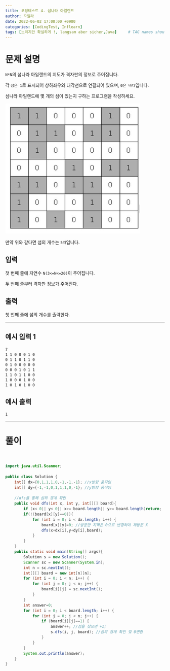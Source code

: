 ```yaml
---
title: 코딩테스트 4. 섬나라 아일랜드
author: 꼬낄라
date: 2022-06-02 17:00:00 +0900
categories: [CodingTest, Inflearn]
tags: [느리지만 확실하게 !, langsam aber sicher,Java]     # TAG names should always be lowercase
---
```



# 문제 설명

`N*N`의 섬나라 아일랜드의 지도가 격자판의 정보로 주어집니다.

각 `섬은 1`로 표시되어 상하좌우와 대각선으로 연결되어 있으며, `0은 바다`입니다.

섬나라 아일랜드에 몇 개의 섬이 있는지 구하는 프로그램을 작성하세요.


![img](/img/CodingTest4/img1.jpg)

만약 위와 같다면 섬의 개수는 `5개`입니다.


## 입력
첫 번째 줄에 자연수 `N(3<=N<=20)`이 주어집니다.

두 번째 줄부터 격자판 정보가 주어진다.


## 출력
첫 번째 줄에 섬의 개수를 출력한다.

---
## 예시 입력 1 
```
7
1 1 0 0 0 1 0
0 1 1 0 1 1 0
0 1 0 0 0 0 0
0 0 0 1 0 1 1
1 1 0 1 1 0 0
1 0 0 0 1 0 0
1 0 1 0 1 0 0
```
## 예시 출력 
```
1
```


-----
# 풀이
```java


import java.util.Scanner;

public class Solution {
    int[] dx={0,1,1,1,0,-1,-1,-1}; //x방향 움직임
    int[] dy={-1,-1,0,1,1,1,0,-1}; //y방향 움직임

    //dfs를 통해 섬의 경계 확인
    public void dfs(int x, int y, int[][] board){
        if (x< 0|| y< 0|| x>= board.length|| y>= board.length)return;
        if(!(board[x][y]==0)){
            for (int i = 0; i < dx.length; i++) {
                board[x][y]=0; //방문한 지역은 0으로 변경하여 재방문 X
                dfs(x+dx[i],y+dy[i],board);
            }
        }
    }
    public static void main(String[] args){
        Solution s = new Solution();
        Scanner sc = new Scanner(System.in);
        int n = sc.nextInt();
        int[][] board = new int[n][n];
        for (int i = 0; i < n; i++) {
            for (int j = 0; j < n; j++) {
                board[i][j] = sc.nextInt();
            }
        }
        int answer=0;
        for (int i = 0; i < board.length; i++) {
            for (int j = 0; j < n; j++) {
                if (board[i][j]==1) {
                    answer++; //섬을 찾으면 +1;
                    s.dfs(i, j, board); //섬의 경계 확인 및 0변환
                }
            }
        }
        System.out.println(answer);
    }
}
```
